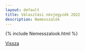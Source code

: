 ```yaml
---
layout: default
title: Választási névjegyzék 2022
description: Nemesszalók
---
```


{% include Nemesszalook.html %}

[Vissza](./)